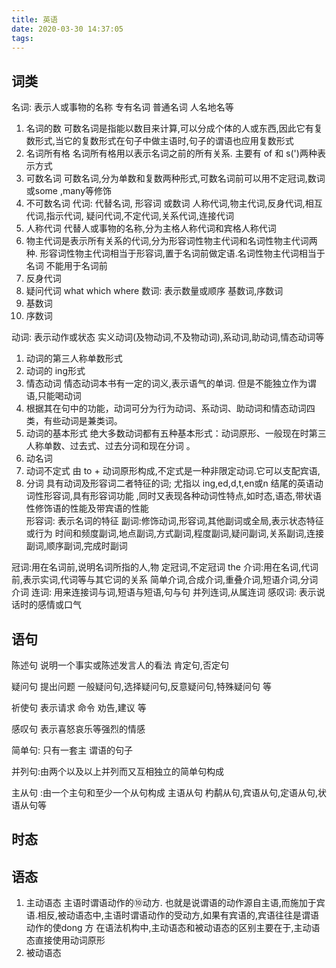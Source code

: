 ```yaml
---
title: 英语
date: 2020-03-30 14:37:05
tags:
---
```


## 词类
  
名词: 表示人或事物的名称  专有名词 普通名词 人名地名等
  1. 名词的数
    可数名词是指能以数目来计算,可以分成个体的人或东西,因此它有复数形式,当它的复数形式在句子中做主语时,句子的谓语也应用复数形式
  2. 名词所有格
  名词所有格用以表示名词之前的所有关系. 主要有 of 和 s(')两种表示方式
  3. 可数名词
  可数名词,分为单数和复数两种形式,可数名词前可以用不定冠词,数词或some ,many等修饰
  4. 不可数名词
代词: 代替名词, 形容词 或数词 人称代词,物主代词,反身代词,相互代词,指示代词,  疑问代词,不定代词,关系代词,连接代词
   1. 人称代词 代替人或事物的名称,分为主格人称代词和宾格人称代词
   2. 物主代词是表示所有关系的代词,分为形容词性物主代词和名词性物主代词两种. 形容词性物主代词相当于形容词,置于名词前做定语.名词性物主代词相当于名词
   不能用于名词前
   3. 反身代词
   4. 疑问代词
     what which where
数词: 表示数量或顺序 基数词,序数词
   1. 基数词
   2. 序数词

动词: 表示动作或状态 实义动词(及物动词,不及物动词),系动词,助动词,情态动词等
  1. 动词的第三人称单数形式
  2. 动词的 ing形式  
  3. 情态动词
    情态动词本书有一定的词义,表示语气的单词. 但是不能独立作为谓语,只能喝动词
  4. 根据其在句中的功能，动词可分为行为动词、系动词、助动词和情态动词四类，有些动词是兼类词。
  5. 动词的基本形式
    绝大多数动词都有五种基本形式：动词原形、一般现在时第三人称单数、过去式、过去分词和现在分词
    。
  6. 动名词 
  7. 动词不定式 由 to + 动词原形构成,不定式是一种非限定动词.它可以支配宾语,
  8. 分词 具有动词及形容词二者特征的词; 尤指以 ing,ed,d,t,en或n 结尾的英语动词性形容词,具有形容词功能
  ,同时又表现各种动词性特点,如时态,语态,带状语性修饰语的性能及带宾语的性能  
形容词: 表示名词的特征
副词:修饰动词,形容词,其他副词或全局,表示状态特征或行为  时间和频度副词,地点副词,方式副词,程度副词,疑问副词,关系副词,连接副词,顺序副词,完成时副词


冠词:用在名词前,说明名词所指的人,物 定冠词,不定冠词 the
介词:用在名词,代词前,表示实词,代词等与其它词的关系 简单介词,合成介词,重叠介词,短语介词,分词介词
连词: 用来连接词与词,短语与短语,句与句  并列连词,从属连词
感叹词: 表示说话时的感情或口气
   

## 语句

陈述句 说明一个事实或陈述发言人的看法 肯定句,否定句

疑问句 提出问题 一般疑问句,选择疑问句,反意疑问句,特殊疑问句 等

祈使句 表示请求 命令 劝告,建议 等

感叹句 表示喜怒哀乐等强烈的情感

简单句: 只有一套主 谓语的句子

并列句:由两个以及以上并列而又互相独立的简单句构成

主从句 :由一个主句和至少一个从句构成  主语从句 杓鹬从句,宾语从句,定语从句,状语从句等

## 时态

## 语态

1. 主动语态
  主语时谓语动作的⑩动方. 也就是说谓语的动作源自主语,而施加于宾语.相反,被动语态中,主语时谓语动作的受动方,如果有宾语的,宾语往往是谓语动作的使dong
  方
  在语法机构中,主动语态和被动语态的区别主要在于,主动语态直接使用动词原形
2. 被动语态